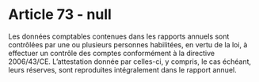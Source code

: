 # Article 73 - null


Les données comptables contenues dans les rapports annuels sont contrôlées par une ou plusieurs personnes habilitées, en vertu de la loi, à effectuer un contrôle des comptes conformément à la directive 2006/43/CE. L’attestation donnée par celles-ci, y compris, le cas échéant, leurs réserves, sont reproduites intégralement dans le rapport annuel.
